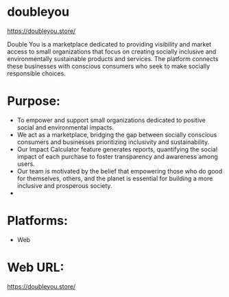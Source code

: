 # doubleyou
https://doubleyou.store/

Double You is a marketplace dedicated to providing visibility and market access to small organizations that focus on creating socially inclusive and environmentally sustainable products and services. The platform connects these businesses with conscious consumers who seek to make socially responsible choices. 

# Purpose: 
 - To empower and support small organizations dedicated to positive social and environmental impacts.
 - We act as a marketplace, bridging the gap between socially conscious consumers and businesses prioritizing inclusivity and sustainability.
 - Our Impact Calculator feature generates reports, quantifying the social impact of each purchase to foster transparency and awareness among users.
 - Our team is motivated by the belief that empowering those who do good for themselves, others, and the planet is essential for building a more inclusive and prosperous society.
 - 
# Platforms:
 - Web

# Web URL:
https://doubleyou.store/
  
